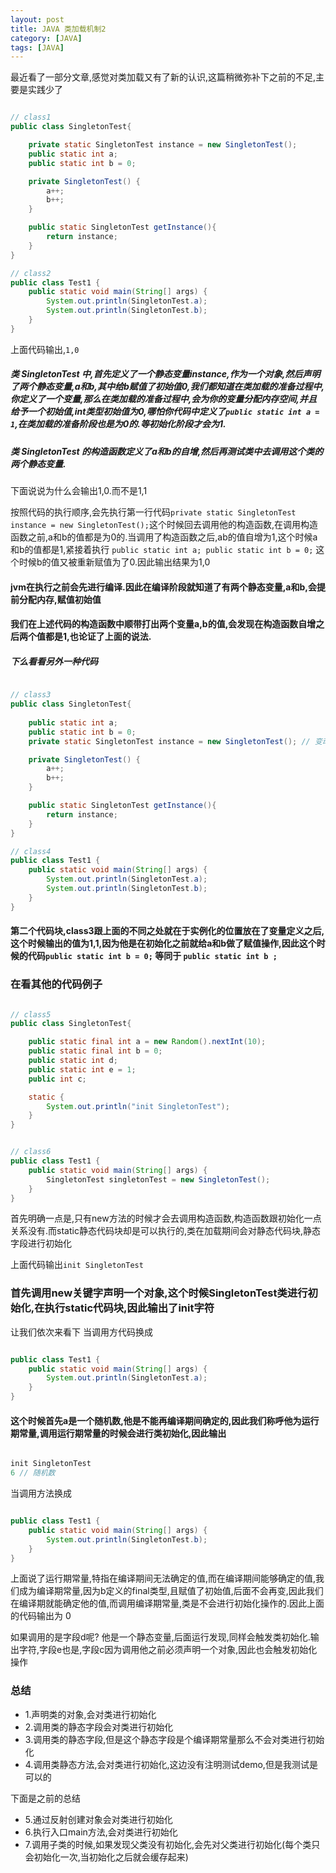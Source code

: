 ```yaml
---
layout: post
title: JAVA 类加载机制2
category: [JAVA]
tags: [JAVA]
---
```


最近看了一部分文章,感觉对类加载又有了新的认识,这篇稍微弥补下之前的不足,主要是实践少了

```JAVA

// class1
public class SingletonTest{

    private static SingletonTest instance = new SingletonTest();
    public static int a;
    public static int b = 0;

    private SingletonTest() {
        a++;
        b++;
    }

    public static SingletonTest getInstance(){
        return instance;
    }
}

// class2
public class Test1 {
    public static void main(String[] args) {
    	System.out.println(SingletonTest.a);
        System.out.println(SingletonTest.b);
    }
}


```

上面代码输出,``` 1,0 ```

##### 类 SingletonTest 中,首先定义了一个静态变量instance,作为一个对象,然后声明了两个静态变量,a和b,其中给b赋值了初始值0,我们都知道在类加载的准备过程中,你定义了一个变量,那么在类加载的准备过程中,会为你的变量分配内存空间,并且给予一个初始值,int类型初始值为0,哪怕你代码中定义了``` public static int a = 1 ```,在类加载的准备阶段也是为0的.等初始化阶段才会为1.

##### 类 SingletonTest 的构造函数定义了a和b的自增,然后再测试类中去调用这个类的两个静态变量.

下面说说为什么会输出1,0.而不是1,1

按照代码的执行顺序,会先执行第一行代码```private static SingletonTest instance = new SingletonTest();```这个时候回去调用他的构造函数,在调用构造函数之前,a和b的值都是为0的.当调用了构造函数之后,ab的值自增为1,这个时候a和b的值都是1,紧接着执行
```public static int a; public static int b = 0;``` 这个时候b的值又被重新赋值为了0.因此输出结果为1,0

#### jvm在执行之前会先进行编译.因此在编译阶段就知道了有两个静态变量,a和b,会提前分配内存,赋值初始值


#### 我们在上述代码的构造函数中顺带打出两个变量a,b的值,会发现在构造函数自增之后两个值都是1,也论证了上面的说法.

##### 下么看看另外一种代码

```JAVA

// class3
public class SingletonTest{
    
    public static int a;
    public static int b = 0;
    private static SingletonTest instance = new SingletonTest(); // 变动

    private SingletonTest() {
        a++;
        b++;
    }

    public static SingletonTest getInstance(){
        return instance;
    }
}

// class4
public class Test1 {
    public static void main(String[] args) {
    	System.out.println(SingletonTest.a);
        System.out.println(SingletonTest.b);
    }
}


```

#### 第二个代码块,class3跟上面的不同之处就在于实例化的位置放在了变量定义之后,这个时候输出的值为1,1,因为他是在初始化之前就给a和b做了赋值操作,因此这个时候的代码``` public static int b = 0; ``` 等同于 ```public static int b ;```

### 在看其他的代码例子

```JAVA

// class5
public class SingletonTest{

    public static final int a = new Random().nextInt(10);
    public static final int b = 0;
    public static int d;
    public static int e = 1;
    public int c;

    static {
        System.out.println("init SingletonTest");
    }
}


// class6
public class Test1 {
    public static void main(String[] args) {
    	SingletonTest singletonTest = new SingletonTest();        
    }
}

```

首先明确一点是,只有new方法的时候才会去调用构造函数,构造函数跟初始化一点关系没有.而static静态代码块却是可以执行的,类在加载期间会对静态代码块,静态字段进行初始化

上面代码输出```init SingletonTest```

### 首先调用new关键字声明一个对象,这个时候SingletonTest类进行初始化,在执行static代码块,因此输出了init字符

让我们依次来看下
当调用方代码换成

```JAVA

public class Test1 {
    public static void main(String[] args) {
        System.out.println(SingletonTest.a);
    }
}

```

#### 这个时候首先a是一个随机数,他是不能再编译期间确定的,因此我们称呼他为运行期常量,调用运行期常量的时候会进行类初始化,因此输出

```JAVA

init SingletonTest
6 // 随机数

```

当调用方法换成

```JAVA

public class Test1 {
    public static void main(String[] args) {
        System.out.println(SingletonTest.b);
    }
}

```

上面说了运行期常量,特指在编译期间无法确定的值,而在编译期间能够确定的值,我们成为编译期常量,因为b定义的final类型,且赋值了初始值,后面不会再变,因此我们在编译期就能确定他的值,而调用编译期常量,类是不会进行初始化操作的.因此上面的代码输出为 0


如果调用的是字段d呢? 他是一个静态变量,后面运行发现,同样会触发类初始化.输出字符,字段e也是,字段c因为调用他之前必须声明一个对象,因此也会触发初始化操作

### 总结

* 1.声明类的对象,会对类进行初始化
* 2.调用类的静态字段会对类进行初始化
* 3.调用类的静态字段,但是这个静态字段是个编译期常量那么不会对类进行初始化
* 4.调用类静态方法,会对类进行初始化,这边没有注明测试demo,但是我测试是可以的

下面是之前的总结

* 5.通过反射创建对象会对类进行初始化
* 6.执行入口main方法,会对类进行初始化
* 7.调用子类的时候,如果发现父类没有初始化,会先对父类进行初始化(每个类只会初始化一次,当初始化之后就会缓存起来)


